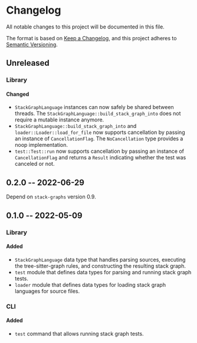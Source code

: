 # Changelog

All notable changes to this project will be documented in this file.

The format is based on [Keep a Changelog](https://keepachangelog.com/en/1.0.0/),
and this project adheres to [Semantic Versioning](https://semver.org/spec/v2.0.0.html).

## Unreleased

### Library

#### Changed

- `StackGraphLanguage` instances can now safely be shared between threads. The `StackGraphLanguage::build_stack_graph_into` does not require a mutable instance anymore.
- `StackGraphLanguage::build_stack_graph_into` and `loader::Loader::load_for_file` now supports cancellation by passing an instance of `CancellationFlag`. The `NoCancellation` type provides a noop implementation.
- `test::Test::run` now supports cancellation by passing an instance of `CancellationFlag` and returns a `Result` indicating whether the test was canceled or not.

## 0.2.0 -- 2022-06-29

Depend on `stack-graphs` version 0.9.

## 0.1.0 -- 2022-05-09

### Library

#### Added

- `StackGraphLanguage` data type that handles parsing sources, executing the tree-sitter-graph rules, and constructing the resulting stack graph.
- `test` module that defines data types for parsing and running stack graph tests.
- `loader` module that defines data types for loading stack graph languages for source files.

### CLI

#### Added

- `test` command that allows running stack graph tests.

